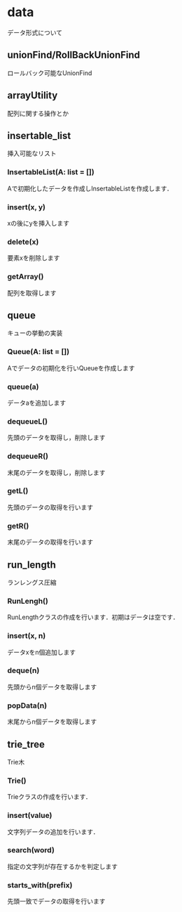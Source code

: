 # data

データ形式について

## unionFind/RollBackUnionFind

ロールバック可能なUnionFind

## arrayUtility

配列に関する操作とか

## insertable_list

挿入可能なリスト

### InsertableList(A: list = [])

Aで初期化したデータを作成しInsertableListを作成します．

### insert(x, y)

xの後にyを挿入します

### delete(x)

要素xを削除します

### getArray()

配列を取得します

## queue

キューの挙動の実装

### Queue(A: list = [])

Aでデータの初期化を行いQueueを作成します

### queue(a)

データaを追加します

### dequeueL()

先頭のデータを取得し，削除します

### dequeueR()

末尾のデータを取得し，削除します

### getL()

先頭のデータの取得を行います

### getR()

末尾のデータの取得を行います

## run_length

ランレングス圧縮

### RunLengh()

RunLengthクラスの作成を行います．初期はデータは空です．

### insert(x, n)

データxをn個追加します

### deque(n)

先頭からn個データを取得します

### popData(n)

末尾からn個データを取得します

## trie_tree

Trie木

### Trie()

Trieクラスの作成を行います．

### insert(value)

文字列データの追加を行います．

### search(word)

指定の文字列が存在するかを判定します

### starts_with(prefix)

先頭一致でデータの取得を行います
